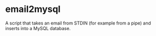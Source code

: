 email2mysql
===========

A script that takes an email from STDIN (for example from a pipe) and inserts into a MySQL database.